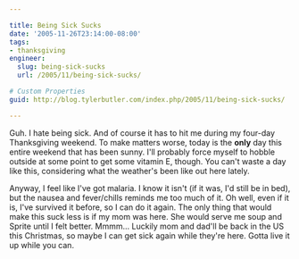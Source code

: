 ```yaml
---

title: Being Sick Sucks
date: '2005-11-26T23:14:00-08:00'
tags:
- thanksgiving
engineer:
  slug: being-sick-sucks
  url: /2005/11/being-sick-sucks/

# Custom Properties
guid: http://blog.tylerbutler.com/index.php/2005/11/being-sick-sucks/

---
```


Guh. I hate being sick. And of course it has to hit me during my four-day
Thanksgiving weekend. To make matters worse, today is the **only** day this
entire weekend that has been sunny. I'll probably force myself to hobble
outside at some point to get some vitamin E, though. You can't waste a day
like this, considering what the weather's been like out here lately.

Anyway, I feel like I've got malaria. I know it isn't (if it was, I'd still be
in bed), but the nausea and fever/chills reminds me too much of it. Oh well,
even if it is, I've survived it before, so I can do it again. The only
thing that would make this suck less is if my mom was here. She would serve me
soup and Sprite until I felt better. Mmmm... Luckily mom and dad'll be
back in the US this Christmas, so maybe I can get sick again while they're
here. Gotta live it up while you can.
